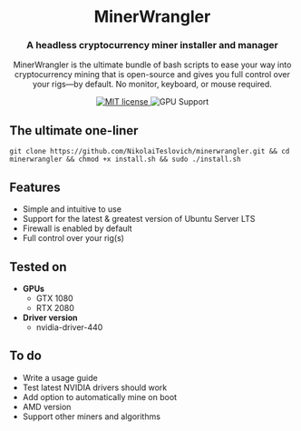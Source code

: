 <h1 align="center">
  MinerWrangler
</h1>

<h3 align="center">
  A headless cryptocurrency miner installer and manager
</h3>

<p align="center">
  MinerWrangler is the ultimate bundle of bash scripts to ease your way into cryptocurrency mining that is open-source and gives you full control over your rigs—by default. No monitor, keyboard, or mouse required.
</p>

<p align="center">
  <a href="https://github.com/NikolaiTeslovich/minerwrangler/blob/main/LICENSE">
    <img alt="MIT license" src="https://img.shields.io/github/license/NikolaiTeslovich/minerwrangler">
  </a>
  <img alt="GPU Support" src="https://img.shields.io/badge/GPU-NVIDIA-green">
</p>

## The ultimate one-liner
```
git clone https://github.com/NikolaiTeslovich/minerwrangler.git && cd minerwrangler && chmod +x install.sh && sudo ./install.sh
```

## Features
* Simple and intuitive to use
* Support for the latest & greatest version of Ubuntu Server LTS
* Firewall is enabled by default
* Full control over your rig(s)

## Tested on
* **GPUs**
  * GTX 1080
  * RTX 2080
* **Driver version**
  * nvidia-driver-440

## To do
* Write a usage guide
* Test latest NVIDIA drivers should work
* Add option to automatically mine on boot
* AMD version
* Support other miners and algorithms
